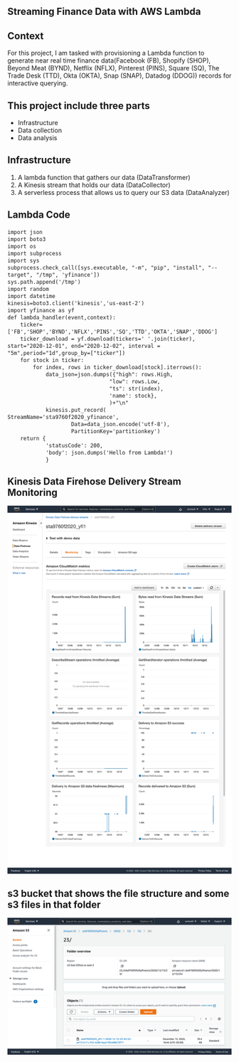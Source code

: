 

## Streaming Finance Data with AWS Lambda

## Context

For this project, I am tasked with provisioning a Lambda function to generate near real time finance data(Facebook (FB), Shopify (SHOP), Beyond Meat (BYND), Netflix (NFLX), Pinterest (PINS), Square (SQ), The Trade Desk (TTD), Okta (OKTA), Snap (SNAP), Datadog (DDOG)) records for interactive querying.

## **This project include three parts**
-   Infrastructure 
-   Data collection  
-   Data analysis

## **Infrastructure**
1.  A lambda function that gathers our data (DataTransformer)
2.  A Kinesis stream that holds our data (DataCollector)  
3.  A serverless process that allows us to query our S3 data (DataAnalyzer)

## Lambda Code

```import yfinance
import json
import boto3
import os
import subprocess
import sys
subprocess.check_call([sys.executable, "-m", "pip", "install", "--target", "/tmp", 'yfinance'])
sys.path.append('/tmp')
import random
import datetime
kinesis=boto3.client('kinesis','us-east-2')
import yfinance as yf
def lambda_handler(event,context):
    ticker=['FB','SHOP','BYND','NFLX','PINS','SQ','TTD','OKTA','SNAP','DDOG']
    ticker_download = yf.download(tickers=' '.join(ticker), start="2020-12-01", end="2020-12-02", interval = "5m",period="1d",group_by=["ticker"]) 
    for stock in ticker:
        for index, rows in ticker_download[stock].iterrows():
            data_json=json.dumps({"high": rows.High, 
                                "low": rows.Low, 
                                "ts": str(index), 
                                'name': stock}, 
                                )+"\n"
            kinesis.put_record(                    StreamName='sta9760f2020_yfinance',
                    Data=data_json.encode('utf-8'),
                    PartitionKey='partitionkey')
    return {
            'statusCode': 200,
            'body': json.dumps('Hello from Lambda!')
            }
```
## Kinesis Data Firehose Delivery Stream Monitoring

![assets/kinesis_config.png](assets/kinesis_config.png)

## **s3 bucket that shows the file structure and some s3 files in that folder**

![assets/screenshot_of_s3_bucket.png](assets/screenshot_of_s3_bucket.png)

